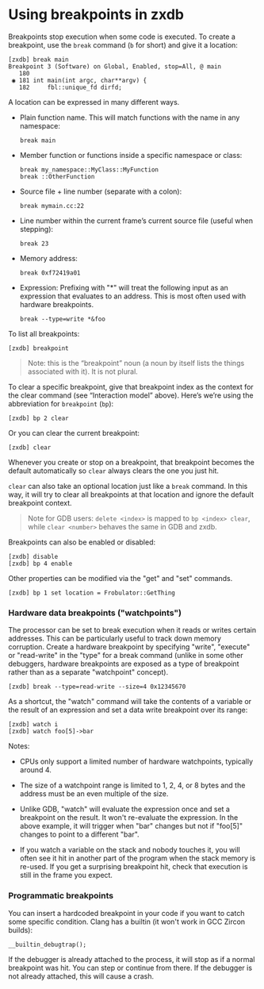 # Using breakpoints in zxdb

Breakpoints stop execution when some code is executed. To create a breakpoint, use the `break`
command (`b` for short) and give it a location:

```
[zxdb] break main
Breakpoint 3 (Software) on Global, Enabled, stop=All, @ main
   180
 ◉ 181 int main(int argc, char**argv) {
   182     fbl::unique_fd dirfd;
```

A location can be expressed in many different ways.

  * Plain function name. This will match functions with the name in any namespace:

    ```
    break main
    ```

  * Member function or functions inside a specific namespace or class:

    ```
    break my_namespace::MyClass::MyFunction
    break ::OtherFunction
    ```

  * Source file + line number (separate with a colon):

    ```
    break mymain.cc:22
    ```

  * Line number within the current frame’s current source file (useful when stepping):

    ```
    break 23
    ```

  * Memory address:

    ```
    break 0xf72419a01
    ```

  * Expression: Prefixing with "*" will treat the following input as an expression that evaluates to
    an address. This is most often used with hardware breakpoints.

    ```
    break --type=write *&foo
    ```

To list all breakpoints:

```
[zxdb] breakpoint
```

> Note: this is the “breakpoint” noun (a noun by itself lists the things
> associated with it). It is not plural.

To clear a specific breakpoint, give that breakpoint index as the context for the clear command (see
“Interaction model” above). Here’s we’re using the abbreviation for `breakpoint` (`bp`):

```
[zxdb] bp 2 clear
```

Or you can clear the current breakpoint:

```
[zxdb] clear
```

Whenever you create or stop on a breakpoint, that breakpoint becomes the default automatically so
`clear` always clears the one you just hit.

`clear` can also take an optional location just like a `break` command. In this way, it will try to
clear all breakpoints at that location and ignore the default breakpoint context.

> Note for GDB users: `delete <index>` is mapped to `bp <index> clear`, while `clear <number>`
> behaves the same in GDB and zxdb.

Breakpoints can also be enabled or disabled:

```
[zxdb] disable
[zxdb] bp 4 enable
```

Other properties can be modified via the "get" and "set" commands.

```
[zxdb] bp 1 set location = Frobulator::GetThing
```

### Hardware data breakpoints ("watchpoints")

The processor can be set to break execution when it reads or writes certain addresses. This can be
particularly useful to track down memory corruption. Create a hardware breakpoint by specifying
"write", "execute" or "read-write" in the "type" for a break command (unlike in some other
debuggers, hardware breakpoints are exposed as a type of breakpoint rather than as a separate
"watchpoint" concept).

```
[zxdb] break --type=read-write --size=4 0x12345670
```

As a shortcut, the "watch" command will take the contents of a variable or the result of an
expression and set a data write breakpoint over its range:

```
[zxdb] watch i
[zxdb] watch foo[5]->bar
```

Notes:

  * CPUs only support a limited number of hardware watchpoints, typically around 4.

  * The size of a watchpoint range is limited to 1, 2, 4, or 8 bytes and the address must be an even
    multiple of the size.

  * Unlike GDB, "watch" will evaluate the expression once and set a breakpoint on the result. It
    won't re-evaluate the expression. In the above example, it will trigger when "bar" changes but
    not if "foo[5]" changes to point to a different "bar".

  * If you watch a variable on the stack and nobody touches it, you will often see it hit in
    another part of the program when the stack memory is re-used. If you get a surprising breakpoint
    hit, check that execution is still in the frame you expect.

### Programmatic breakpoints

You can insert a hardcoded breakpoint in your code if you want to catch some specific condition.
Clang has a builtin (it won't work in GCC Zircon builds):

```
__builtin_debugtrap();
```

If the debugger is already attached to the process, it will stop as if a normal breakpoint was hit.
You can step or continue from there. If the debugger is not already attached, this will cause a
crash.

